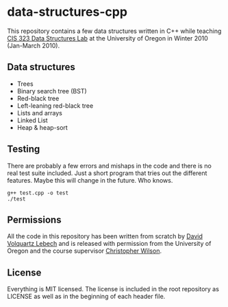 data-structures-cpp
===================

This repository contains a few data structures written in C++ while teaching
[CIS 323 Data Structures Lab](http://www.cs.uoregon.edu/Classes/10W/cis323/) at
the University of Oregon in Winter 2010 (Jan-March 2010).

Data structures
---------------

* Trees
 * Binary search tree (BST)
 * Red-black tree
 * Left-leaning red-black tree
* Lists and arrays
 * Linked List
 * Heap & heap-sort

Testing
-------

There are probably a few errors and mishaps in the code and there is no real
test suite included. Just a short program that tries out the different
features. Maybe this will change in the future. Who knows.

    g++ test.cpp -o test
    ./test

Permissions
-----------

All the code in this repository has been written from scratch by [David
Volquartz Lebech](https://davidlebech.dk) and is released with permission from
the University of Oregon and the course supervisor [Christopher
Wilson](http://ix.cs.uoregon.edu/~cwilson/).


License
-------

Everything is MIT licensed. The license is included in the root repository as
LICENSE as well as in the beginning of each header file.
